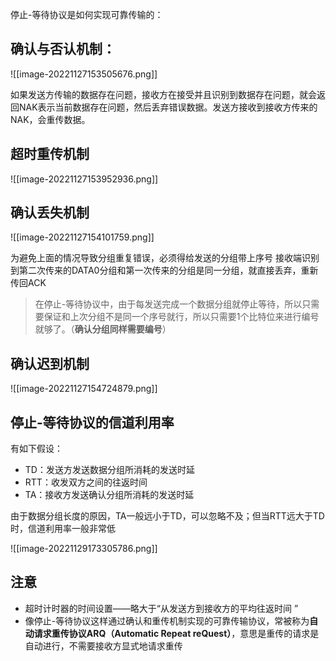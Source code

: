 停止-等待协议是如何实现可靠传输的：

## 确认与否认机制：
![[image-20221127153505676.png]]

如果发送方传输的数据存在问题，接收方在接受并且识别到数据存在问题，就会返回NAK表示当前数据存在问题，然后丢弃错误数据。发送方接收到接收方传来的NAK，会重传数据。

## 超时重传机制

![[image-20221127153952936.png]]

## 确认丢失机制

![[image-20221127154101759.png]]

为避免上面的情况导致分组重复错误，必须得给发送的分组带上序号
接收端识别到第二次传来的DATA0分组和第一次传来的分组是同一分组，就直接丢弃，重新传回ACK
>在停止-等待协议中，由于每发送完成一个数据分组就停止等待，所以只需要保证和上次分组不是同一个序号就行，所以只需要1个比特位来进行编号就够了。（**确认分组同样需要编号**）

## 确认迟到机制

![[image-20221127154724879.png]]


## 停止-等待协议的信道利用率

有如下假设：
- TD：发送方发送数据分组所消耗的发送时延
- RTT：收发双方之间的往返时间
- TA：接收方发送确认分组所消耗的发送时延

由于数据分组长度的原因，TA一般远小于TD，可以忽略不及；但当RTT远大于TD时，信道利用率一般非常低

![[image-20221129173305786.png]]

## 注意
- 超时计时器的时间设置——略大于“从发送方到接收方的平均往返时间 ”
- 像停止-等待协议这样通过确认和重传机制实现的可靠传输协议，常被称为**自动请求重传协议ARQ（Automatic Repeat reQuest）**，意思是重传的请求是自动进行，不需要接收方显式地请求重传